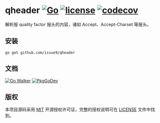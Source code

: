 qheader
[![Go](https://github.com/issue9/qheader/workflows/Go/badge.svg)](https://github.com/issue9/qheader/actions?query=workflow%3AGo)
[![license](https://img.shields.io/badge/license-MIT-brightgreen.svg?style=flat)](https://opensource.org/licenses/MIT)
[![codecov](https://codecov.io/gh/issue9/qheader/branch/master/graph/badge.svg)](https://codecov.io/gh/issue9/qheader)
======

解析报 quality factor 报头的内容，诸如 Accept、Accept-Charset 等报头。

安装
----

```shell
go get github.com/issue9/qheader
```

文档
----

[![Go Walker](https://gowalker.org/api/v1/badge)](https://gowalker.org/github.com/issue9/qheader)
[![PkgGoDev](https://pkg.go.dev/badge/github.com/issue9/qheader)](https://pkg.go.dev/github.com/issue9/qheader)

版权
----

本项目源码采用 [MIT](https://opensource.org/licenses/MIT) 开源授权许可证，完整的授权说明可在 [LICENSE](LICENSE) 文件中找到。
